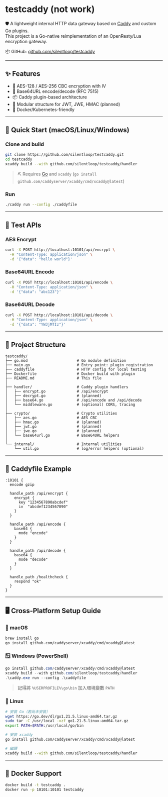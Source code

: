 # testcaddy (not work)

🛡️ A lightweight internal HTTP data gateway based on [Caddy](https://caddyserver.com/) and custom Go plugins.  
This project is a Go-native reimplementation of an OpenResty/Lua encryption gateway.

📦 GitHub: [github.com/silentloop/testcaddy](https://github.com/silentloop/testcaddy)

---

## ✨ Features

- 🔐 AES-128 / AES-256 CBC encryption with IV
- 🔁 Base64URL encode/decode (RFC 7515)
- 📦 Caddy plugin-based architecture
- 🧩 Modular structure for JWT, JWE, HMAC (planned)
- 🚀 Docker/Kubernetes-friendly

---

## 🚀 Quick Start (macOS/Linux/Windows)

### Clone and build

```bash
git clone https://github.com/silentloop/testcaddy.git
cd testcaddy
xcaddy build --with github.com/silentloop/testcaddy/handler
````

> ⛏ Requires [Go](https://go.dev/doc/install) and `xcaddy` (`go install github.com/caddyserver/xcaddy/cmd/xcaddy@latest`)

### Run

```bash
./caddy run --config ./caddyfile
```

---

## 🧪 Test APIs

### AES Encrypt

```bash
curl -X POST http://localhost:10101/api/encrypt \
  -H "Content-Type: application/json" \
  -d '{"data": "hello world"}'
```

### Base64URL Encode

```bash
curl -X POST http://localhost:10101/api/encode \
  -H "Content-Type: application/json" \
  -d '{"data": "abc123"}'
```

### Base64URL Decode

```bash
curl -X POST http://localhost:10101/api/decode \
  -H "Content-Type: application/json" \
  -d '{"data": "YWJjMTIz"}'
```

---

## 📁 Project Structure

```plaintext
testcaddy/
├── go.mod                      # Go module definition
├── main.go                     # Entry point: plugin registration
├── caddyfile                   # HTTP config for local testing
├── Dockerfile                  # Docker build with plugin
├── README.md                   # This file
│
├── handler/                    # Caddy plugin handlers
│   ├── encrypt.go              # /api/encrypt
│   ├── decrypt.go              # (planned)
│   ├── base64.go               # /api/encode and /api/decode
│   └── middleware.go           # (optional) CORS, tracing
│
├── crypto/                     # Crypto utilities
│   ├── aes.go                  # AES CBC
│   ├── hmac.go                 # (planned)
│   ├── jwt.go                  # (planned)
│   ├── jwe.go                  # (planned)
│   └── base64url.go            # Base64URL helpers
│
└── internal/                   # Internal utilities
    └── util.go                 # log/error helpers (optional)
```

---

## 📄 Caddyfile Example

```caddyfile
:10101 {
  encode gzip

  handle_path /api/encrypt {
    encrypt {
      key "1234567890abcdef"
      iv  "abcdef1234567890"
    }
  }

  handle_path /api/encode {
    base64 {
      mode "encode"
    }
  }

  handle_path /api/decode {
    base64 {
      mode "decode"
    }
  }

  handle_path /healthcheck {
    respond "ok"
  }
}
```

---

## 🖥️ Cross-Platform Setup Guide

### 🍎 macOS

```bash
brew install go
go install github.com/caddyserver/xcaddy/cmd/xcaddy@latest
```

### 🪟 Windows (PowerShell)

```powershell
go install github.com/caddyserver/xcaddy/cmd/xcaddy@latest
xcaddy build --with github.com/silentloop/testcaddy/handler
.\caddy.exe run --config .\caddyfile
```

> 記得將 `%USERPROFILE%\go\bin` 加入環境變數 `PATH`

### 🐧 Linux

```bash
# 安裝 Go（若尚未安裝）
wget https://go.dev/dl/go1.21.5.linux-amd64.tar.gz
sudo tar -C /usr/local -xzf go1.21.5.linux-amd64.tar.gz
export PATH=$PATH:/usr/local/go/bin

# 安裝 xcaddy
go install github.com/caddyserver/xcaddy/cmd/xcaddy@latest

# 編譯
xcaddy build --with github.com/silentloop/testcaddy/handler
```

---

## 🐳 Docker Support

```bash
docker build -t testcaddy .
docker run -p 10101:10101 testcaddy
```
